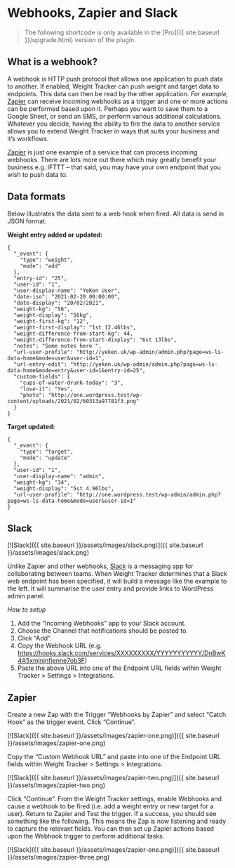 # Webhooks, Zapier and Slack

> The following shortcode is only available in the [Pro]({{ site.baseurl }}/upgrade.html) version of the plugin.

## What is a webhook?

A webhook is HTTP push protocol that allows one application to push data to another. If enabled, Weight Tracker can push weight and target data to endpoints. This data can then be read by the other application.  _For example,_  [Zapier](https://zapier.com/)  can receive incoming webhooks as a trigger and one or more actions can be performed based upon it. Perhaps you want to save them to a Google Sheet, or send an SMS, or perform various additional calculations. Whatever you decide, having the ability to fire the data to another service allows you to extend Weight Tracker in ways that suits your business and it’s workflows.

[Zapier](https://www.zapier.com/)  is just one example of a service that can process incoming webhooks. There are lots more out there which may greatly benefit your business e.g. IFTTT – that said, you may have your own endpoint that you wish to push data to.

## Data formats

Below illustrates the data sent to a web hook when fired. All data is send in JSON format.

**Weight entry added or updated:**

```
{
  "_event": {
    "type": "weight",
    "mode": "add"
  },
  "entry-id": "25",
  "user-id": "1",
  "user-display-name": "YeKen User",
  "date-iso": "2021-02-20 00:00:00",
  "date-display": "20/02/2021",
  "weight-kg": "56",
  "weight-display": "56kg",
  "weight-first-kg": "12",
  "weight-first-display": "1st 12.46lbs",
  "weight-difference-from-start-kg": 44,
  "weight-difference-from-start-display": "6st 13lbs",
  "notes": "Some notes here ",
  "url-user-profile": "http://yeken.uk/wp-admin/admin.php?page=ws-ls-data-home&mode=user&user-id=1",
  "url-entry-edit": "http://yeken.uk/wp-admin/admin.php?page=ws-ls-data-home&mode=entry&user-id=1&entry-id=25",
  "custom-fields": {
    "cups-of-water-drunk-today": "3",
    "love-it": "Yes",
    "photo": "http://one.wordpress.test/wp-content/uploads/2021/02/60313a97781f3.png"
  }
}
```

**Target updated:**

```
{
  "_event": {
    "type": "target",
    "mode": "update"
  },
  "user-id": "1",
  "user-display-name": "admin",
  "weight-kg": "34",
  "weight-display": "5st 4.96lbs",
  "url-user-profile": "http://one.wordpress.test/wp-admin/admin.php?page=ws-ls-data-home&mode=user&user-id=1"
}
```

## Slack

[![Slack]({{ site.baseurl }}/assets/images/slack.png)]({{ site.baseurl }}/assets/images/slack.png)

Unlike Zapier and other webhooks,  [Slack](https://slack.com/)  is a messaging app for collaborating between teams. When Weight Tracker determines that a Slack web endpoint has been specified, it will build a message like the example to the left. It will summarise the user entry and provide links to WordPress admin panel.

_How to setup_

1.  Add the “Incoming Webhooks” app to your Slack account.
2.  Choose the Channel that notifications should be posted to.
3.  Click “Add”.
4.  Copy the Webhook URL (e.g. https://hooks.slack.com/services/XXXXXXXXX/YYYYYYYYYYY/DnBwK4A5xmjnjnfjenne7ob3F)
5.  Paste the above URL into one of the Endpoint URL fields within Weight Tracker > Settings > Integrations.

## Zapier

Create a new Zap with the Trigger “Webhooks by Zapier” and select “Catch Hook” as the trigger event. Click “Continue”.

[![Slack]({{ site.baseurl }}/assets/images/zapier-one.png)]({{ site.baseurl }}/assets/images/zapier-one.png)

Copy the “Custom Webhook URL” and paste into one of the Endpoint URL fields within Weight Tracker > Settings > Integrations.

[![Slack]({{ site.baseurl }}/assets/images/zapier-two.png)]({{ site.baseurl }}/assets/images/zapier-two.png)

Click “Continue”. From the Weight Tracker settings, enable Webhooks and cause a webhook to be fired (i.e. add a weight entry or new target for a user). Return to Zapier and Test the trigger. If a success, you should see something like the following. This means the Zap is now listening and ready to capture the relevant fields. You can then set up Zapier actions based upon the Webhook trigger to perform additional tasks.

[![Slack]({{ site.baseurl }}/assets/images/zapier-one.png)]({{ site.baseurl }}/assets/images/zapier-three.png)